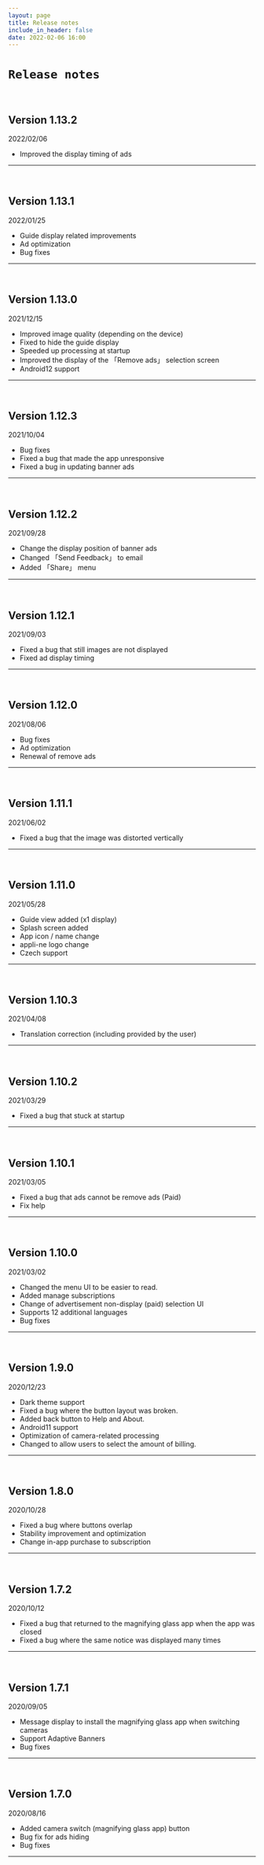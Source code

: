 ```yaml
---
layout: page
title: Release notes
include_in_header: false
date: 2022-02-06 16:00
---
```


# `Release notes`
<br>

## **Version 1.13.2**
2022/02/06
- Improved the display timing of ads

---
<br>

## **Version 1.13.1**
2022/01/25
- Guide display related improvements
- Ad optimization
- Bug fixes

---
<br>

## **Version 1.13.0**
2021/12/15
- Improved image quality (depending on the device)
- Fixed to hide the guide display
- Speeded up processing at startup
- Improved the display of the 「Remove ads」 selection screen
- Android12 support

---
<br>

## **Version 1.12.3**
2021/10/04
- Bug fixes
- Fixed a bug that made the app unresponsive
- Fixed a bug in updating banner ads

---
<br>

## **Version 1.12.2**
2021/09/28
- Change the display position of banner ads
- Changed 「Send Feedback」 to email
- Added 「Share」 menu

---
<br>

## **Version 1.12.1**
2021/09/03
- Fixed a bug that still images are not displayed
- Fixed ad display timing

---
<br>

## **Version 1.12.0**
2021/08/06
- Bug fixes
- Ad optimization
- Renewal of remove ads

---
<br>

## **Version 1.11.1**
2021/06/02
- Fixed a bug that the image was distorted vertically

---
<br>

## **Version 1.11.0**
2021/05/28
- Guide view added (x1 display)
- Splash screen added
- App icon / name change
- appli-ne logo change
- Czech support

---
<br>

## **Version 1.10.3**
2021/04/08
- Translation correction (including provided by the user)

---
<br>

## **Version 1.10.2**
2021/03/29
- Fixed a bug that stuck at startup

---
<br>

## **Version 1.10.1**
2021/03/05
- Fixed a bug that ads cannot be remove ads (Paid)
- Fix help

---
<br>

## **Version 1.10.0**
2021/03/02
- Changed the menu UI to be easier to read.
- Added manage subscriptions
- Change of advertisement non-display (paid) selection UI
- Supports 12 additional languages
- Bug fixes

---
<br>

## **Version 1.9.0**
2020/12/23
- Dark theme support
- Fixed a bug where the button layout was broken.
- Added back button to Help and About.
- Android11 support
- Optimization of camera-related processing
- Changed to allow users to select the amount of billing.

---
<br>

## **Version 1.8.0**
2020/10/28
- Fixed a bug where buttons overlap
- Stability improvement and optimization
- Change in-app purchase to subscription

---
<br>

## **Version 1.7.2**
2020/10/12
- Fixed a bug that returned to the magnifying glass app when the app was closed
- Fixed a bug where the same notice was displayed many times

---
<br>

## **Version 1.7.1**
2020/09/05
- Message display to install the magnifying glass app when switching cameras
- Support Adaptive Banners
- Bug fixes

---
<br>

## **Version 1.7.0**
2020/08/16
- Added camera switch (magnifying glass app) button
- Bug fix for ads hiding
- Bug fixes

---
<br>
